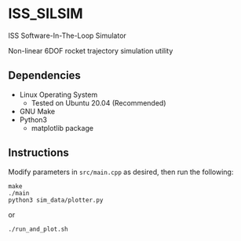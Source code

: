 # ISS_SILSIM

ISS Software-In-The-Loop Simulator

Non-linear 6DOF rocket trajectory simulation utility

## Dependencies
- Linux Operating System
	- Tested on Ubuntu 20.04 (Recommended)
- GNU Make
- Python3
	- matplotlib package

## Instructions

Modify parameters in `src/main.cpp` as desired, then run the following:

```
make
./main
python3 sim_data/plotter.py
```
or
```
./run_and_plot.sh
```
